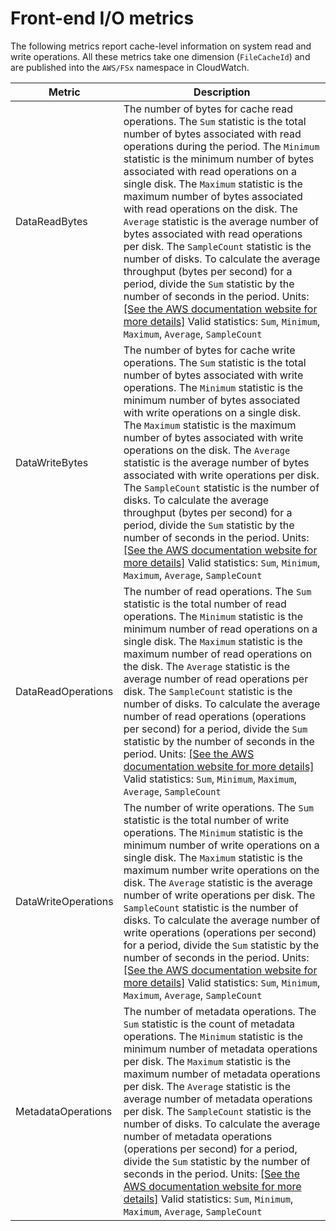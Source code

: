 # Front\-end I/O metrics<a name="frontend-io-metrics"></a>

The following metrics report cache\-level information on system read and write operations\. All these metrics take one dimension \(`FileCacheId`\) and are published into the `AWS/FSx` namespace in CloudWatch\.


| Metric | Description | 
| --- | --- | 
| DataReadBytes |  The number of bytes for cache read operations\. The `Sum` statistic is the total number of bytes associated with read operations during the period\. The `Minimum` statistic is the minimum number of bytes associated with read operations on a single disk\. The `Maximum` statistic is the maximum number of bytes associated with read operations on the disk\. The `Average` statistic is the average number of bytes associated with read operations per disk\. The `SampleCount` statistic is the number of disks\. To calculate the average throughput \(bytes per second\) for a period, divide the `Sum` statistic by the number of seconds in the period\. Units: [\[See the AWS documentation website for more details\]](http://docs.aws.amazon.com/fsx/latest/FileCacheGuide/frontend-io-metrics.html) Valid statistics: `Sum`, `Minimum`, `Maximum`, `Average`, `SampleCount`  | 
| DataWriteBytes |  The number of bytes for cache write operations\. The `Sum` statistic is the total number of bytes associated with write operations\. The `Minimum` statistic is the minimum number of bytes associated with write operations on a single disk\. The `Maximum` statistic is the maximum number of bytes associated with write operations on the disk\. The `Average` statistic is the average number of bytes associated with write operations per disk\. The `SampleCount` statistic is the number of disks\. To calculate the average throughput \(bytes per second\) for a period, divide the `Sum` statistic by the number of seconds in the period\. Units: [\[See the AWS documentation website for more details\]](http://docs.aws.amazon.com/fsx/latest/FileCacheGuide/frontend-io-metrics.html) Valid statistics: `Sum`, `Minimum`, `Maximum`, `Average`, `SampleCount`  | 
| DataReadOperations |  The number of read operations\. The `Sum` statistic is the total number of read operations\. The `Minimum` statistic is the minimum number of read operations on a single disk\. The `Maximum` statistic is the maximum number of read operations on the disk\. The `Average` statistic is the average number of read operations per disk\. The `SampleCount` statistic is the number of disks\. To calculate the average number of read operations \(operations per second\) for a period, divide the `Sum` statistic by the number of seconds in the period\. Units: [\[See the AWS documentation website for more details\]](http://docs.aws.amazon.com/fsx/latest/FileCacheGuide/frontend-io-metrics.html) Valid statistics: `Sum`, `Minimum`, `Maximum`, `Average`, `SampleCount`  | 
| DataWriteOperations |  The number of write operations\. The `Sum` statistic is the total number of write operations\. The `Minimum` statistic is the minimum number of write operations on a single disk\. The `Maximum` statistic is the maximum number write operations on the disk\. The `Average` statistic is the average number of write operations per disk\. The `SampleCount` statistic is the number of disks\. To calculate the average number of write operations \(operations per second\) for a period, divide the `Sum` statistic by the number of seconds in the period\. Units: [\[See the AWS documentation website for more details\]](http://docs.aws.amazon.com/fsx/latest/FileCacheGuide/frontend-io-metrics.html) Valid statistics: `Sum`, `Minimum`, `Maximum`, `Average`, `SampleCount`  | 
| MetadataOperations |  The number of metadata operations\. The `Sum` statistic is the count of metadata operations\. The `Minimum` statistic is the minimum number of metadata operations per disk\. The `Maximum` statistic is the maximum number of metadata operations per disk\. The `Average` statistic is the average number of metadata operations per disk\. The `SampleCount` statistic is the number of disks\. To calculate the average number of metadata operations \(operations per second\) for a period, divide the `Sum` statistic by the number of seconds in the period\. Units: [\[See the AWS documentation website for more details\]](http://docs.aws.amazon.com/fsx/latest/FileCacheGuide/frontend-io-metrics.html) Valid statistics: `Sum`, `Minimum`, `Maximum`, `Average`, `SampleCount`  | 